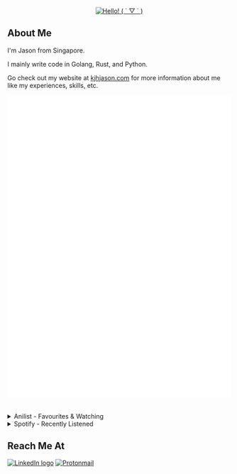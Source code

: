 <div align="center">
  <p>
    <a href="https://git.io/typing-svg">
      <img src="https://readme-typing-svg.demolab.com/?font=Fira+Code&size=30&pause=100&center=true&vCenter=true&width=435&lines=Hello!%20(%20%C2%B4%20%E2%96%BD%20`%20)" alt="Hello! ( ´ ▽ ` )">
    </a>
  </p>
</div>

## About Me

I'm Jason from Singapore.

I mainly write code in Golang, Rust, and Python.

Go check out my website at [kjhjason.com](https://kjhjason.com) for more information about me like my experiences, skills, etc.

![GitHub Metrics](https://github.com/KJHJason/KJHJason/blob/main/metrics/github-metrics.svg)

<br />

<details>
  <summary>Anilist - Favourites & Watching</summary>

  [![Anilist Metrics](https://github.com/KJHJason/KJHJason/blob/main/metrics/anilist-metrics.svg)](https://anilist.co/user/Dratornic/)
</details>

<details>
  <summary>Spotify - Recently Listened</summary>

  [![Spotify Metrics](https://github.com/KJHJason/KJHJason/blob/main/metrics/spotify-metrics.svg)](https://open.spotify.com/user/emylivcwcx7k00d4qp1ntb3fy)
</details>

## Reach Me At

[![LinkedIn logo](https://img.shields.io/badge/Jason%20Kuan-%230077B5.svg?style=for-the-badge&logo=linkedin&logoColor=white)](https://www.linkedin.com/in/kjhjason/)
[![Protonmail](https://img.shields.io/badge/contact@kjhjason.com-8B89CC?style=for-the-badge&logo=protonmail&logoColor=white)](mailto:contact@kjhjason.com)
